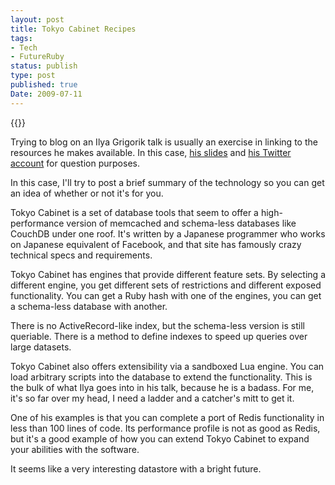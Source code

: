 ```yaml
---
layout: post
title: Tokyo Cabinet Recipes
tags:
- Tech
- FutureRuby
status: publish
type: post
published: true
Date: 2009-07-11
---
```


{{<slideshare id="eWFiJHIx6KZ1N7">}}

Trying to blog on an Ilya Grigorik talk is usually an exercise in linking to the resources he makes available.  In this case, [his slides](http://www.slideshare.net/igrigorik/lean-mean-tokyo-cabinet-recipes-with-lua) and [his Twitter account](http://twitter.com/igrigorik) for question purposes.

In this case, I'll try to post a brief summary of the technology so you can get an idea of whether or not it's for you.

Tokyo Cabinet is a set of database tools that seem to offer a high-performance version of memcached and schema-less databases like CouchDB under one roof.  It's written by a Japanese programmer who works on Japanese equivalent of Facebook, and that site has famously crazy technical specs and requirements.

Tokyo Cabinet has engines that provide different feature sets.  By selecting a different engine, you get different sets of restrictions and different exposed functionality.  You can get a Ruby hash with one of the engines, you can get a schema-less database with another.

There is no ActiveRecord-like index, but the schema-less version is still queriable.  There is a method to define indexes to speed up queries over large datasets.

Tokyo Cabinet also offers extensibility via a sandboxed Lua engine.  You can load arbitrary scripts into the database to extend the functionality.  This is the bulk of what Ilya goes into in his talk, because he is a badass.  For me, it's so far over my head, I need a ladder and a catcher's mitt to get it.

One of his examples is that you can complete a port of Redis functionality in less than 100 lines of code.  Its performance profile is not as good as Redis, but it's a good example of how you can extend Tokyo Cabinet to expand your abilities with the software.

It seems like a very interesting datastore with a bright future.